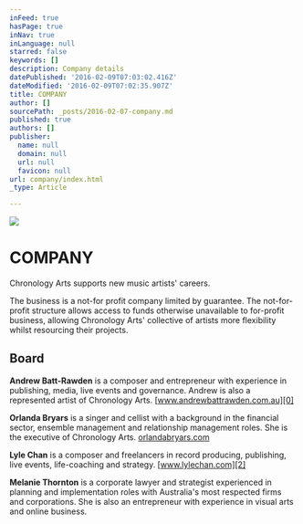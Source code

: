 ```yaml
---
inFeed: true
hasPage: true
inNav: true
inLanguage: null
starred: false
keywords: []
description: Company details
datePublished: '2016-02-09T07:03:02.416Z'
dateModified: '2016-02-09T07:02:35.907Z'
title: COMPANY
author: []
sourcePath: _posts/2016-02-07-company.md
published: true
authors: []
publisher:
  name: null
  domain: null
  url: null
  favicon: null
url: company/index.html
_type: Article

---
```

![](https://the-grid-user-content.s3-us-west-2.amazonaws.com/a91c33f5-9f2a-49ac-a50a-a611963264dc.jpg)

# COMPANY

Chronology Arts supports new music artists' careers.

The business is a not-for profit company limited by guarantee. The not-for-profit structure allows access to funds otherwise unavailable to for-profit business, allowing Chronology Arts' collective of artists more flexibility whilst resourcing their projects.

## Board

**Andrew Batt-Rawden** is a composer and entrepreneur with experience in publishing, media, live events and governance. Andrew is also a represented artist of Chronology Arts. [www.andrewbattrawden.com.au][0]

**Orlanda Bryars** is a singer and cellist with a background in the financial sector, ensemble management and relationship management roles. She is the executive of Chronology Arts. [orlandabryars.com][1]

**Lyle Chan** is a composer and freelancers in record producing, publishing, live events, life-coaching and strategy. [www.lylechan.com][2]

**Melanie Thornton** is a corporate lawyer and strategist experienced in planning and implementation roles with Australia's most respected firms and corporations. She is also an entrepreneur with experience in visual arts and online business. 

[0]: http://www.andrewbattrawden.com.au/
[1]: http://orlandabryars.com/
[2]: http://www.lylechan.com/